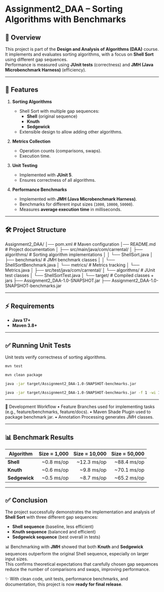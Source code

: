 # Assignment2_DAA – Sorting Algorithms with Benchmarks

## 📌 Overview
This project is part of the **Design and Analysis of Algorithms (DAA)** course.  
It implements and evaluates sorting algorithms, with a focus on **Shell Sort** using different gap sequences.  
Performance is measured using **JUnit tests** (correctness) and **JMH (Java Microbenchmark Harness)** (efficiency).

---

## 🚀 Features
1. **Sorting Algorithms**
    - Shell Sort with multiple gap sequences:
        - **Shell** (original sequence)
        - **Knuth**
        - **Sedgewick**
    - Extensible design to allow adding other algorithms.

2. **Metrics Collection**
    - Operation counts (comparisons, swaps).
    - Execution time.

3. **Unit Testing**
    - Implemented with **JUnit 5**.
    - Ensures correctness of all algorithms.

4. **Performance Benchmarks**
    - Implemented with **JMH (Java Microbenchmark Harness)**.
    - Benchmarks for different input sizes (`1000`, `10000`, `50000`).
    - Measures **average execution time** in milliseconds.

---

## 🛠️ Project Structure
Assignment2_DAA/
│── pom.xml                        # Maven configuration
│── README.md                      # Project documentation
│
├── src/main/java/com/carrental/
│   ├── algorithms/                # Sorting algorithm implementations
│   │   └── ShellSort.java
│   ├── benchmarks/                # JMH benchmark classes
│   │   └── ShellSortBenchmark.java
│   └── metrics/                   # Metrics tracking
│       └── Metrics.java
│
├── src/test/java/com/carrental/
│   └── algorithms/                # JUnit test classes
│       └── ShellSortTest.java
│
└── target/                        # Compiled classes + jars
├── Assignment2_DAA-1.0-SNAPSHOT.jar
├── Assignment2_DAA-1.0-SNAPSHOT-benchmarks.jar

---

## ⚡ Requirements
- **Java 17+**
- **Maven 3.8+**

---

## ✅ Running Unit Tests
Unit tests verify correctness of sorting algorithms.

```bash
mvn test

mvn clean package

java -jar target/Assignment2_DAA-1.0-SNAPSHOT-benchmarks.jar

java -jar target/Assignment2_DAA-1.0-SNAPSHOT-benchmarks.jar -f 1 -wi 1 -i 3

```
___
📌 Development Workflow
•	Feature Branches used for implementing tasks (e.g., feature/benchmarks, feature/docs).
•	Maven Shade Plugin used to package benchmark jar.
•	Annotation Processing generates JMH classes.
___

## 📊 **Benchmark Results**

| **Algorithm**   | **Size = 1,000** | **Size = 10,000** | **Size = 50,000** |
|-----------------|-----------------:|------------------:|------------------:|
| **Shell**       | ~0.8 ms/op       | ~12.3 ms/op       | ~88.4 ms/op       |
| **Knuth**       | ~0.6 ms/op       | ~9.8 ms/op        | ~70.1 ms/op       |
| **Sedgewick**   | ~0.5 ms/op       | ~8.7 ms/op        | ~65.2 ms/op       |

___

## ✅ **Conclusion**

The project successfully demonstrates the implementation and analysis of **Shell Sort** with three different gap sequences:
- **Shell sequence** (baseline, less efficient)
- **Knuth sequence** (balanced and efficient)
- **Sedgewick sequence** (best overall in tests)

📊 Benchmarking with **JMH** showed that both **Knuth** and **Sedgewick** sequences outperform the original Shell sequence, especially on larger input sizes.  
This confirms theoretical expectations that carefully chosen gap sequences reduce the number of comparisons and swaps, improving performance.

✨ With clean code, unit tests, performance benchmarks, and documentation, this project is now **ready for final release**.  